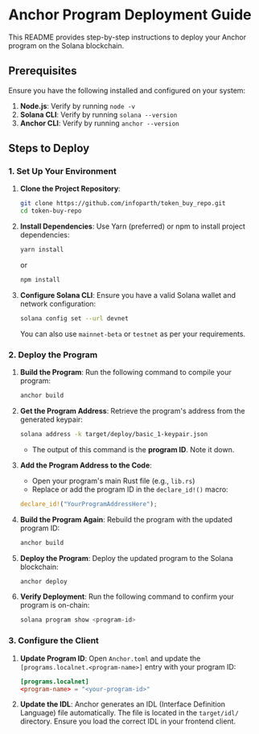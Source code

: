 # Anchor Program Deployment Guide

This README provides step-by-step instructions to deploy your Anchor program on the Solana blockchain.

## Prerequisites

Ensure you have the following installed and configured on your system:

1. **Node.js**: Verify by running `node -v`
2. **Solana CLI**: Verify by running `solana --version`
3. **Anchor CLI**: Verify by running `anchor --version`

## Steps to Deploy

### 1. Set Up Your Environment

1. **Clone the Project Repository**:
   ```bash
   git clone https://github.com/infoparth/token_buy_repo.git
   cd token-buy-repo
   ```

2. **Install Dependencies**:
   Use Yarn (preferred) or npm to install project dependencies:

   ```bash
   yarn install
   ```
   or
   ```bash
   npm install
   ```

3. **Configure Solana CLI**:
   Ensure you have a valid Solana wallet and network configuration:

   ```bash
   solana config set --url devnet
   ```
   You can also use `mainnet-beta` or `testnet` as per your requirements.

### 2. Deploy the Program

1. **Build the Program**:
   Run the following command to compile your program:

   ```bash
   anchor build
   ```

2. **Get the Program Address**:
   Retrieve the program's address from the generated keypair:

   ```bash
   solana address -k target/deploy/basic_1-keypair.json
   ```
   * The output of this command is the **program ID**. Note it down.

3. **Add the Program Address to the Code**:
   * Open your program's main Rust file (e.g., `lib.rs`)
   * Replace or add the program ID in the `declare_id!()` macro:

   ```rust
   declare_id!("YourProgramAddressHere");
   ```

4. **Build the Program Again**:
   Rebuild the program with the updated program ID:

   ```bash
   anchor build
   ```

5. **Deploy the Program**:
   Deploy the updated program to the Solana blockchain:

   ```bash
   anchor deploy
   ```

6. **Verify Deployment**:
   Run the following command to confirm your program is on-chain:

   ```bash
   solana program show <program-id>
   ```

### 3. Configure the Client

1. **Update Program ID**:
   Open `Anchor.toml` and update the `[programs.localnet.<program-name>]` entry with your program ID:

   ```toml
   [programs.localnet]
   <program-name> = "<your-program-id>"
   ```

2. **Update the IDL**:
   Anchor generates an IDL (Interface Definition Language) file automatically. The file is located in the `target/idl/` directory. Ensure you load the correct IDL in your frontend client.
